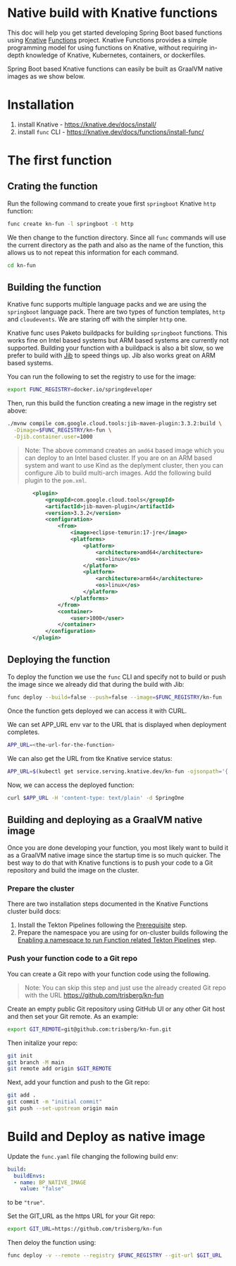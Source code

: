 # Native build with Knative functions

This doc will help you get started developing Spring Boot based functions using [Knative](https://knative.dev/docs/) [Functions](https://knative.dev/docs/functions/) project.
Knative Functions provides a simple programming model for using functions on Knative, without requiring in-depth knowledge of Knative, Kubernetes, containers, or dockerfiles.

Spring Boot based Knative functions can easily be built as GraalVM native images as we show below. 

# Installation

1. install Knative - https://knative.dev/docs/install/
1. install `func` CLI - https://knative.dev/docs/functions/install-func/

# The first function

## Crating the function

Run the following command to create youe first `springboot` Knative `http` function:

```sh
func create kn-fun -l springboot -t http
```

We then change to the function directory. Since all `func` commands will use the current directory as the path and also as the name of the function, this allows us to not repeat this information for each command.

```sh
cd kn-fun
```

## Building the function

Knative func supports multiple language packs and we are using the `springboot` language pack.
There are two types of function templates, `http` and `cloudevents`. We are staring off with the simpler `http` one.

Knative func uses Paketo buildpacks for building `springboot` functions. This works fine on Intel based systems but ARM based systems are currently not supported. Building your function with a buildpack is also a bit slow, so we prefer to build with [Jib](https://github.com/GoogleContainerTools/jib) to speed things up. Jib also works great on ARM based systems.

You can run the following to set the registry to use for the image:

```sh
export FUNC_REGISTRY=docker.io/springdeveloper
```

Then, run this build the function creating a new image in the registry set above:

```sh
./mvnw compile com.google.cloud.tools:jib-maven-plugin:3.3.2:build \
  -Dimage=$FUNC_REGISTRY/kn-fun \
  -Djib.container.user=1000
```

> Note: The above command creates an `amd64` based image which you can deploy to an Intel based cluster. If you are on an ARM based system and want to use Kind as the deplyment cluster, then you can configure Jib to build multi-arch images. Add the following build plugin to the `pom.xml`.
```xml
        <plugin>
            <groupId>com.google.cloud.tools</groupId>
            <artifactId>jib-maven-plugin</artifactId>
            <version>3.3.2</version>
            <configuration>
                <from>
                    <image>eclipse-temurin:17-jre</image>
                    <platforms>
                        <platform>
                            <architecture>amd64</architecture>
                            <os>linux</os>
                        </platform>
                        <platform>
                            <architecture>arm64</architecture>
                            <os>linux</os>
                        </platform>
                    </platforms>
                </from>
                <container>
                    <user>1000</user>
                </container>
            </configuration>
        </plugin>
```

## Deploying the function

To deploy the function we use the `func` CLI and specify not to build or push the image since we already did that during the build with Jib:

```sh
func deploy --build=false --push=false --image=$FUNC_REGISTRY/kn-fun
```

Once the function gets deployed we can access it with CURL. 

We can set APP_URL env var to the URL that is displayed when deployment completes.

```sh
APP_URL=<the-url-for-the-function>
```

We can also get the URL from tke Knative service status:

```sh
APP_URL=$(kubectl get service.serving.knative.dev/kn-fun -ojsonpath='{.status.url}')
```

Now, we can access the deployed function:

```sh
curl $APP_URL -H 'content-type: text/plain' -d SpringOne
```

## Building and deploying as a GraalVM native image

Once you are done developing your function, you most likely want to build it as a GraalVM native image since the startup time is so much quicker. The best way to do that with Knative functions is to push your code to a Git repository and build the image on the cluster.

### Prepare the cluster

There are two installation steps documented in the Knative Functions cluster build docs:

1. Install the Tekton Pipelines following the [Prerequisite](https://github.com/knative/func/blob/main/docs/building-functions/on_cluster_build.md#prerequisite) step.
1. Prepare the namespace you are using for on-cluster builds following the [Enabling a namespace to run Function related Tekton Pipelines](https://github.com/knative/func/blob/main/docs/building-functions/on_cluster_build.md#enabling-a-namespace-to-run-function-related-tekton-pipelines) step.

### Push your function code to a Git repo

You can create a Git repo with your function code using the following.

> Note: You can skip this step and just use the already created Git repo with the URL  https://github.com/trisberg/kn-fun

Create an empty public Git repository using GitHub UI or any other Git host and then set your Git remote.
As an example:

```sh
export GIT_REMOTE=git@github.com:trisberg/kn-fun.git
```

Then initalize your repo:

```sh
git init
git branch -M main
git remote add origin $GIT_REMOTE
```

Next, add your function and push to the Git repo:

```sh
git add .
git commit -m "initial commit"
git push --set-upstream origin main
```

# Build and Deploy as native image

Update the `func.yaml` file changing the following build env:

```yaml
build:
  buildEnvs:
  - name: BP_NATIVE_IMAGE
    value: "false"
```

to be `"true"`.

Set the GIT_URL as the https URL for your Git repo:

```sh
export GIT_URL=https://github.com/trisberg/kn-fun
```

Then deloy the function using:

```sh
func deploy -v --remote --registry $FUNC_REGISTRY --git-url $GIT_URL
```
